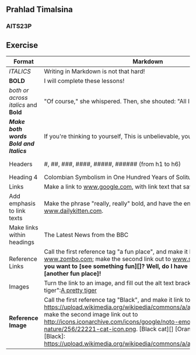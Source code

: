 ## Prahlad Timalsina 
### AITS23P

## Exercise 




| Format | Markdown | Output |
| ------ | ------ | ------ | 
|  _ITALICS_| Writing in Markdown is not that hard!  | Writing in Markdown is _not_ that hard! 
|  **BOLD**| I will complete these lessons!  | I **will** complete these lessions. 
|  _both or across italics_ and **Bold** | "Of course," she whispered. Then, she shouted: "All I need is a little moxie!"  | "_Of course,_" she whispered. Then, she shouted: "All I need is **a little moxie!**"
|  **_Make both words Bold and Italics_**| If you're thinking to yourself, This is unbelievable, you'd probably be right.  | If you're thinking to yourself, **_This is unbelievable_**, you'd probably be right. 
| Headers| \#, \##, \###, \####, \#####, \###### (from h1 to h6)  | **#Header 1**, **## Header 2** , **### header 3**, **#### header 4**, **##### header 5**, **###### header 6** _**(From h1 to h6)**_
|  Heading 4 | Colombian Symbolism in One Hundred Years of Solitude  | #### *Colombian Symbolism in One Hundred Years of Solitude*
|  Links|  Make a link to www.google.com, with link text that says "Search for it."   | [Search for it.](https://www.google.com) 
|   Add emphasis to link texts|  Make the phrase "really, really" bold, and have the entire sentence link to www.dailykitten.com.   | [ You're **really, really** going to want to see this.](https://www.dailykitten.com)
|  Make links within headings| The Latest News from the BBC  | #### [The Latest News from the BBC](http://www.bbc.com/news)
|  Reference Links | Call the first reference tag "a fun place", and make it link to www.zombo.com; make the second link out to www.stumbleupon.com. **Do you want to [see something fun][]? Well, do I have [the website for you][another fun place]!**  | Do you want to [see something fun][a fun place]? Well, do I have [the website for you][another fun place]!        [a fun place]: http://www.zombo.com [another fun place]: http://www.stumbleupon.com
|  Images |  Turn the link to an image, and fill out the alt text brackets to say "A pretty tiger":[A pretty tiger](https://upload.wikimedia.org/wikipedia/commons/5/56/Tiger.50.jpg)| ![A pretty tiger](https://upload.wikimedia.org/wikipedia/commons/5/56/Tiger.50.jpg)
|  **Reference Image**| Call the first reference tag "Black", and make it link to https://upload.wikimedia.org/wikipedia/commons/a/a3/81_INF_DIV_SSI.jpg; make the second image link out to http://icons.iconarchive.com/icons/google/noto-emoji-animals-nature/256/22221-cat-icon.png. [Black cat][] [Orange cat][Orange] [Black]: https://upload.wikimedia.org/wikipedia/commons/a/a3/81_INF_DIV_SSI.jpg  | ![Black cat][Black] ![Orange cat][Orange] [Black]: https://upload.wikimedia.org/wikipedia/commons/a/a3/81_INF_DIV_SSI.jpg [Orange]: http://icons.iconarchive.com/icons/google/noto-emoji-animals-nature/256/22221-cat-icon.png

